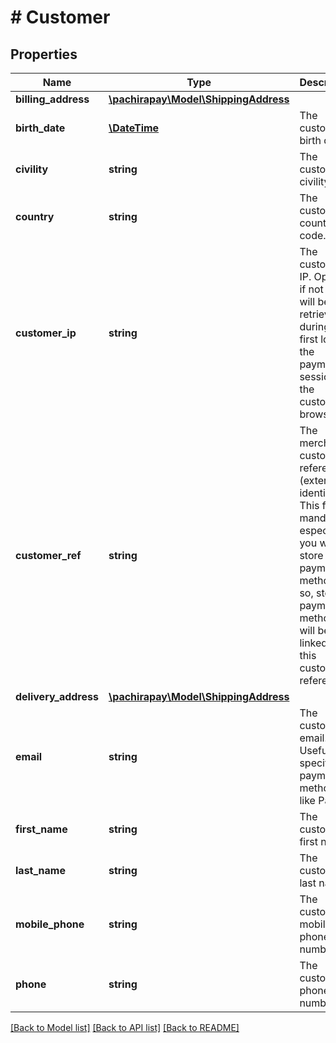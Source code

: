 # # Customer

## Properties

Name | Type | Description | Notes
------------ | ------------- | ------------- | -------------
**billing_address** | [**\pachirapay\Model\ShippingAddress**](ShippingAddress.md) |  | [optional] 
**birth_date** | [**\DateTime**](\DateTime.md) | The customer birth date. | [optional] 
**civility** | **string** | The customer civility. | [optional] 
**country** | **string** | The customer country code. | [optional] 
**customer_ip** | **string** | The customer IP.   Optional, if not set it will be retrieved during the first load of the payment session into the customer browser. | [optional] 
**customer_ref** | **string** | The merchant&#39;s customer reference (external identifier).  This field is mandatory, especially if you want store payment method. If so, stored payment methods will be linked to this customer reference. | 
**delivery_address** | [**\pachirapay\Model\ShippingAddress**](ShippingAddress.md) |  | [optional] 
**email** | **string** | The customer email.  Useful for specifics payment methods like PayPal. | [optional] 
**first_name** | **string** | The customer first name. | [optional] 
**last_name** | **string** | The customer last name. | [optional] 
**mobile_phone** | **string** | The customer mobile phone number. | [optional] 
**phone** | **string** | The customer phone number. | [optional] 

[[Back to Model list]](../../README.md#documentation-for-models) [[Back to API list]](../../README.md#documentation-for-api-endpoints) [[Back to README]](../../README.md)


